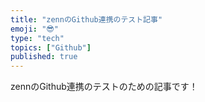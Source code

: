 ```yaml
---
title: "zennのGithub連携のテスト記事"
emoji: "😎"
type: "tech"
topics: ["Github"]
published: true
---
```


zennのGithub連携のテストのための記事です！
